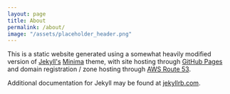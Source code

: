 ```yaml
---
layout: page
title: About
permalink: /about/
image: "/assets/placeholder_header.png"
---
```


This is a static website generated using a somewhat heavily modified version of [Jekyll's][jekyll-organization] [Minima](https://github.com/jekyll/minima) theme, with site hosting through [GitHub Pages](https://pages.github.com/) and domain registration / zone hosting through [AWS Route 53](https://aws.amazon.com/route53/). 

Additional documentation for Jekyll may be found at [jekyllrb.com](https://jekyllrb.com/).



[jekyll-organization]: https://github.com/jekyll
